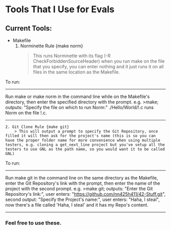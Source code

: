 # Tools That I Use for Evals

## Current Tools:

- Makefile
	1. Norminette Rule {make norm}
		> This runs Norminette with its flag (-R CheckForbiddenSourceHeader) when you run make on the file that you specify, you can enter nothing and it just runs it on all files in the same location as the Makefile.

To run:

---

Run make or make norm in the command line while on the Makefile's directory, then enter the specified directory with the prompt.
e.g. >make; outputs: "Specify the file on which to run Norm:" ./Hello/World/!.c runs Norm on the file !.c.

---

	2. Git Clone Rule {make git}
		> This will output a prompt to specify the Git Repository, once filled it will then ask for the project's name (this is so you can have the proper folder name for more convenience when using multiple testers, e.g. cloning a get_next_line project but you've setup all the testers to use GNL as the path name, so you would want it to be called GNL)

To run:

---

Run make git in the command line on the same directory as the Makefile, enter the Git Repository's link with the prompt, then enter the name of the project with the second prompt.
e.g. >make git; outputs: "Enter the Git Repository's link:", user enters: "https://github.com/nn425h411/42-Stuff.git", second output: "Specify the Project's name:", user enters: "Haha, I steal", now there's a file called 'Haha, I steal' and it has my Repo's content.

---

### Feel free to use these.
